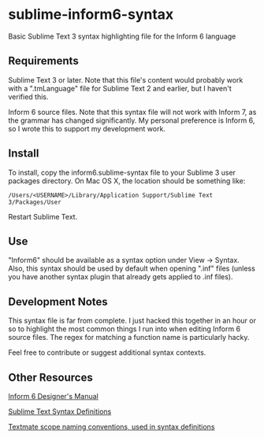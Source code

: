 # sublime-inform6-syntax
Basic Sublime Text 3 syntax highlighting file for the Inform 6 language

## Requirements

Sublime Text 3 or later. Note that this file's content would probably work with a ".tmLanguage" file for Sublime Text 2 and earlier, but I haven't verified this.

Inform 6 source files. Note that this syntax file will not work with Inform 7, as the grammar has changed significantly. My personal preference is Inform 6, so I wrote this to support my development work.

## Install

To install, copy the inform6.sublime-syntax file to your Sublime 3 user packages directory. On Mac OS X, the location should be something like:

```
/Users/<USERNAME>/Library/Application Support/Sublime Text 3/Packages/User
```

Restart Sublime Text.

## Use

"Inform6" should be available as a syntax option under View -> Syntax. Also, this syntax should be used by default when opening ".inf" files (unless you have another syntax plugin that already gets applied to .inf files).

## Development Notes

This syntax file is far from complete. I just hacked this together in an hour or so to highlight the most common things I run into when editing Inform 6 source files. The regex for matching a function name is particularly hacky.

Feel free to contribute or suggest additional syntax contexts.

## Other Resources

[Inform 6 Designer's Manual](http://inform-fiction.org/manual/html/contents.html)

[Sublime Text Syntax Definitions](http://www.sublimetext.com/docs/3/syntax.html)

[Textmate scope naming conventions, used in syntax definitions](http://manual.macromates.com/en/language_grammars#naming_conventions.html)
